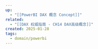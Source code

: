 ```yaml
---
up:
  - "[[PowerBI DAX 概念 Concept]]"
related:
  - "[[DAX 权威指南 - CH14 DAX高级概念]]"
created: 2025-01-28
tags:
  - domain/powerbi
---
```

